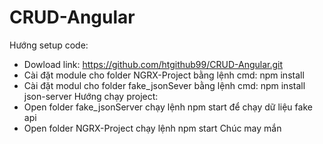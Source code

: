 # CRUD-Angular
Hướng setup code:
+ Dowload link: https://github.com/htgithub99/CRUD-Angular.git
+ Cài đặt module cho folder NGRX-Project bằng lệnh cmd: npm install
+ Cài đặt modul cho folder fake_jsonSever bằng lệnh cmd: npm install json-server
Hướng chạy project:
+ Open folder fake_jsonServer chạy lệnh npm start để chạy dữ liệu fake api
+ Open folder NGRX-Project chạy lệnh npm start 
Chúc may mắn
